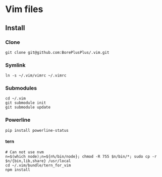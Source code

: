 # Vim files

## Install

### Clone

    git clone git@github.com:BorePlusPlus/.vim.git

### Symlink

    ln -s ~/.vim/vimrc ~/.vimrc

### Submodules

    cd ~/.vim
    git submodule init
    git submodule update

### Powerline

    pip install powerline-status

#### tern

    # Can not use nvm
    n=$(which node);n=${n%/bin/node}; chmod -R 755 $n/bin/*; sudo cp -r $n/{bin,lib,share} /usr/local
    cd ~/.vim/bundle/tern_for_vim
    npm install

